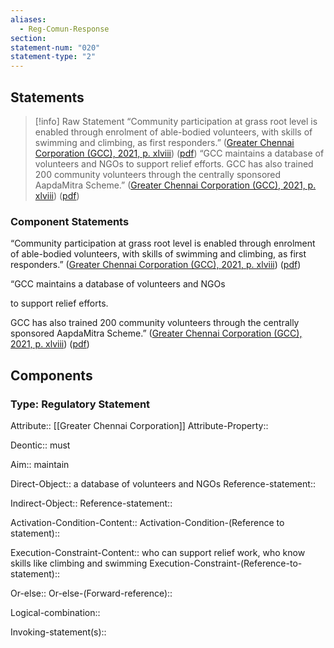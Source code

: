 ```yaml
---
aliases:
  - Reg-Comun-Response
section: 
statement-num: "020"
statement-type: "2"
---
```

## Statements 
> [!info] Raw Statement
> “Community participation at grass root level is enabled through enrolment of able-bodied volunteers, with skills of swimming and climbing, as first responders.” ([Greater Chennai Corporation (GCC), 2021, p. xlviii](zotero://select/library/items/AZZSXLC8)) ([pdf](zotero://open-pdf/library/items/ZWDYK52D?page=48&annotation=TYWNEF35))
> “GCC maintains a database of volunteers and NGOs to support relief efforts. GCC has also trained 200 community volunteers through the centrally sponsored AapdaMitra Scheme.” ([Greater Chennai Corporation (GCC), 2021, p. xlviii](zotero://select/library/items/AZZSXLC8)) ([pdf](zotero://open-pdf/library/items/ZWDYK52D?page=48&annotation=Z63WFCTL)) 
> 

### Component Statements
“Community participation at grass root level is enabled through enrolment of able-bodied volunteers, with skills of swimming and climbing, as first responders.” ([Greater Chennai Corporation (GCC), 2021, p. xlviii](zotero://select/library/items/AZZSXLC8)) ([pdf](zotero://open-pdf/library/items/ZWDYK52D?page=48&annotation=TYWNEF35))

“GCC 
maintains 
a database of volunteers and NGOs

to support relief efforts. 

GCC has also trained 200 community volunteers through the centrally sponsored AapdaMitra Scheme.” ([Greater Chennai Corporation (GCC), 2021, p. xlviii](zotero://select/library/items/AZZSXLC8)) ([pdf](zotero://open-pdf/library/items/ZWDYK52D?page=48&annotation=Z63WFCTL)) 
## Components
### Type: Regulatory Statement
Attribute:: [[Greater Chennai Corporation]]
Attribute-Property::

Deontic:: must

Aim:: maintain

Direct-Object:: a database of volunteers and NGOs
	Reference-statement::

Indirect-Object::
	Reference-statement::

Activation-Condition-Content::
	Activation-Condition-(Reference to statement)::

Execution-Constraint-Content:: who can support relief work, who know skills like climbing and swimming
	Execution-Constraint-(Reference-to-statement)::

Or-else::
	Or-else-(Forward-reference)::

Logical-combination::

Invoking-statement(s)::